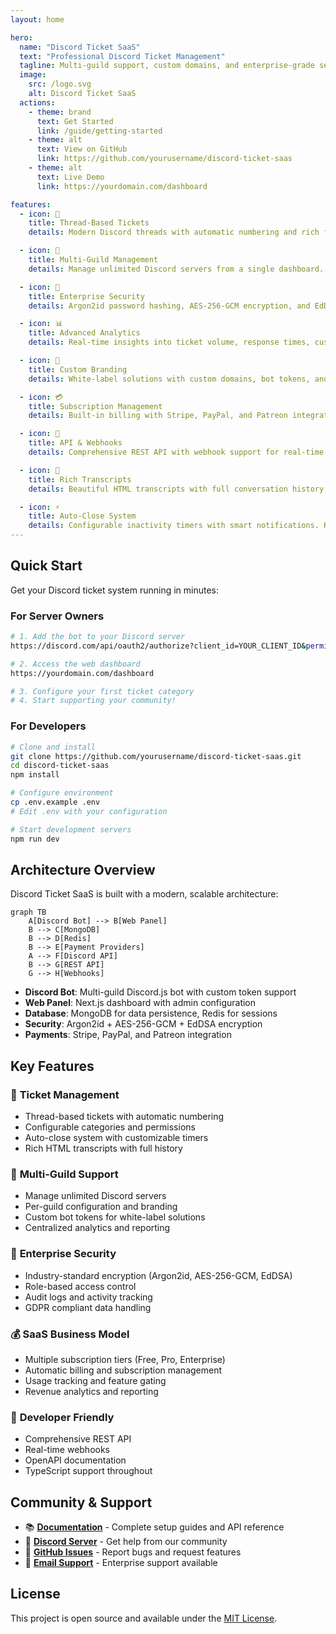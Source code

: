 ```yaml
---
layout: home

hero:
  name: "Discord Ticket SaaS"
  text: "Professional Discord Ticket Management"
  tagline: Multi-guild support, custom domains, and enterprise-grade security
  image:
    src: /logo.svg
    alt: Discord Ticket SaaS
  actions:
    - theme: brand
      text: Get Started
      link: /guide/getting-started
    - theme: alt
      text: View on GitHub
      link: https://github.com/yourusername/discord-ticket-saas
    - theme: alt
      text: Live Demo
      link: https://yourdomain.com/dashboard

features:
  - icon: 🎫
    title: Thread-Based Tickets
    details: Modern Discord threads with automatic numbering and rich formatting. No slash commands needed - everything works with buttons.

  - icon: 🏢
    title: Multi-Guild Management
    details: Manage unlimited Discord servers from a single dashboard. Perfect for communities, businesses, and enterprises.

  - icon: 🔐
    title: Enterprise Security
    details: Argon2id password hashing, AES-256-GCM encryption, and EdDSA JWT signing. SOC 2 compliant infrastructure.

  - icon: 📊
    title: Advanced Analytics
    details: Real-time insights into ticket volume, response times, customer satisfaction, and team performance.

  - icon: 🎨
    title: Custom Branding
    details: White-label solutions with custom domains, bot tokens, and complete branding control for your organization.

  - icon: 💳
    title: Subscription Management
    details: Built-in billing with Stripe, PayPal, and Patreon integration. Automatic feature gating and usage tracking.

  - icon: 🔗
    title: API & Webhooks
    details: Comprehensive REST API with webhook support for real-time integrations with your existing tools and workflows.

  - icon: 📝
    title: Rich Transcripts
    details: Beautiful HTML transcripts with full conversation history, attachments, and export capabilities.

  - icon: ⚡
    title: Auto-Close System
    details: Configurable inactivity timers with smart notifications. Keeps your support queue clean and organized.
---
```


## Quick Start

Get your Discord ticket system running in minutes:

### For Server Owners

```bash
# 1. Add the bot to your Discord server
https://discord.com/api/oauth2/authorize?client_id=YOUR_CLIENT_ID&permissions=8&scope=bot

# 2. Access the web dashboard
https://yourdomain.com/dashboard

# 3. Configure your first ticket category
# 4. Start supporting your community!
```

### For Developers

```bash
# Clone and install
git clone https://github.com/yourusername/discord-ticket-saas.git
cd discord-ticket-saas
npm install

# Configure environment
cp .env.example .env
# Edit .env with your configuration

# Start development servers
npm run dev
```

## Architecture Overview

Discord Ticket SaaS is built with a modern, scalable architecture:

```mermaid
graph TB
    A[Discord Bot] --> B[Web Panel]
    B --> C[MongoDB]
    B --> D[Redis]
    B --> E[Payment Providers]
    A --> F[Discord API]
    B --> G[REST API]
    G --> H[Webhooks]
```

- **Discord Bot**: Multi-guild Discord.js bot with custom token support
- **Web Panel**: Next.js dashboard with admin configuration
- **Database**: MongoDB for data persistence, Redis for sessions
- **Security**: Argon2id + AES-256-GCM + EdDSA encryption
- **Payments**: Stripe, PayPal, and Patreon integration

## Key Features

### 🎯 **Ticket Management**
- Thread-based tickets with automatic numbering
- Configurable categories and permissions
- Auto-close system with customizable timers
- Rich HTML transcripts with full history

### 🏢 **Multi-Guild Support**
- Manage unlimited Discord servers
- Per-guild configuration and branding
- Custom bot tokens for white-label solutions
- Centralized analytics and reporting

### 🔐 **Enterprise Security**
- Industry-standard encryption (Argon2id, AES-256-GCM, EdDSA)
- Role-based access control
- Audit logs and activity tracking
- GDPR compliant data handling

### 💰 **SaaS Business Model**
- Multiple subscription tiers (Free, Pro, Enterprise)
- Automatic billing and subscription management
- Usage tracking and feature gating
- Revenue analytics and reporting

### 🔗 **Developer Friendly**
- Comprehensive REST API
- Real-time webhooks
- OpenAPI documentation
- TypeScript support throughout

## Community & Support

- 📚 **[Documentation](/guide/getting-started)** - Complete setup guides and API reference
- 💬 **[Discord Server](https://discord.gg/YOUR_INVITE)** - Get help from our community
- 🐛 **[GitHub Issues](https://github.com/yourusername/discord-ticket-saas/issues)** - Report bugs and request features
- 📧 **[Email Support](mailto:support@yourdomain.com)** - Enterprise support available

## License

This project is open source and available under the [MIT License](https://github.com/yourusername/discord-ticket-saas/blob/main/LICENSE).